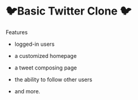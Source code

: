 # 🐦Basic Twitter Clone 🐦

Features

- logged-in users

- a customized homepage

- a tweet composing page

- the ability to follow other users

- and more.
